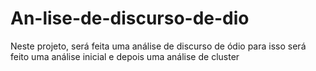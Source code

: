 # An-lise-de-discurso-de-dio
Neste projeto, será feita uma análise de discurso de ódio para isso será feito uma análise inicial e depois uma análise de cluster
